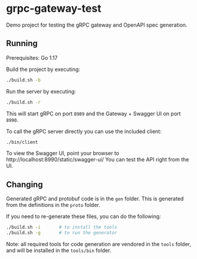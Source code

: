 # grpc-gateway-test

Demo project for testing the gRPC gateway and OpenAPI spec generation.

## Running

Prerequisites: Go 1.17

Build the project by executing:
```bash
./build.sh -b
```

Run the server by executing:

```bash
./build.sh -r
```

This will start gRPC on port `8989` and the Gateway + Swagger UI on port `8990`.

To call the gRPC server directly you can use the included client:

```bash
./bin/client
```

To view the Swagger UI, point your browser to http://localhost:8990/static/swagger-ui/ 
You can test the API right from the UI.

## Changing

Generated gRPC and protobuf code is in the `gen` folder. This is generated from the definitions in the `proto` folder.

If you need to re-generate these files, you can do the following:

```bash
./build.sh -i       # to install the tools
./build.sh -g       # to run the generator
```

Note: all required tools for code generation are vendored in the `tools` folder, and will be installed in the `tools/bin` folder.
